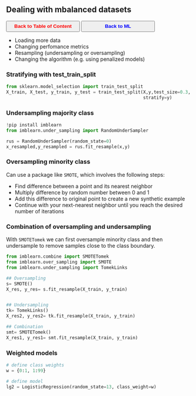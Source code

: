 ## Dealing with mbalanced datasets

<a><button name="button" style = "color:red;width:200px;height:30px;cursor:pointer" onclick="window.location.href='https://reynier0611.github.io';">**Back to Table of Content**</button></a> <a><button name="button" style = "color:blue;width:200px;height:30px;cursor:pointer" onclick="window.location.href='https://reynier0611.github.io/ml/ml.html';">**Back to ML**</button></a>

- Loading more data
- Changing perfomance metrics
- Resampling (undersampling or oversampling)
- Changing the algorithm (e.g. using penalized models)

### Stratifying with test_train_split

```python
from sklearn.model_selection import train_test_split
X_train, X_test, y_train, y_test = train_test_split(X,y,test_size=0.3, 
                                                    stratify=y)
```

### Undersampling majority class

```python
!pip install imblearn
from imblearn.under_sampling import RandomUnderSampler

rus = RandomUnderSampler(random_state=0)
x_resampled,y_resampled = rus.fit_resample(x,y)
```

### Oversampling minority class

Can use a package like ```SMOTE```, which involves the following steps:
- Find difference between a point and its nearest neighbor
- Multiply difference by random number between 0 and 1
- Add this difference to original point to create a new synthetic example
- Continue with your next-nearest neighbor until you reach the desired number of iterations

### Combination of oversampling and undersampling

With ```SMOTETomek``` we can first oversample minority class and then undersample to remove samples close to the class boundary.

```python
from imblearn.combine import SMOTETomek
from imblearn.over_sampling import SMOTE
from imblearn.under_sampling import TomekLinks

## Oversampling
s= SMOTE()
X_res, y_res= s.fit_resample(X_train, y_train)


## Undersampling
tk= TomekLinks()
X_res2, y_res2= tk.fit_resample(X_train, y_train)

## Combination
smt= SMOTETomek()
X_res1, y_res1= smt.fit_resample(X_train, y_train)
```

### Weighted models

```python
# define class weights
w = {0:1, 1:99}

# define model
lg2 = LogisticRegression(random_state=13, class_weight=w)
```